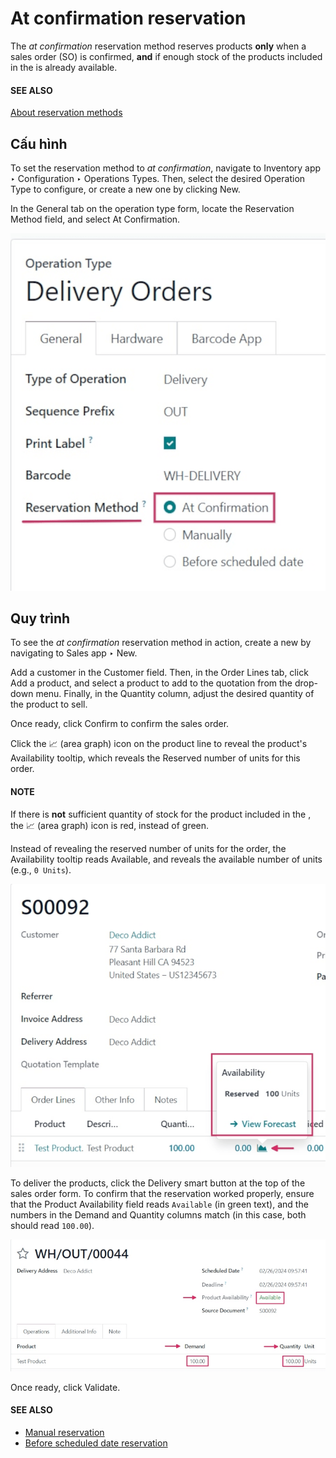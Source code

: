 # At confirmation reservation

The *at confirmation* reservation method reserves products **only** when a sales order (SO) is
confirmed, **and** if enough stock of the products included in the  is already available.

#### SEE ALSO
[About reservation methods](../reservation_methods.md)

## Cấu hình

To set the reservation method to *at confirmation*, navigate to Inventory app ‣
Configuration ‣ Operations Types. Then, select the desired Operation Type to
configure, or create a new one by clicking New.

In the General tab on the operation type form, locate the Reservation Method
field, and select At Confirmation.

![Reservation method field on delivery order operation type form.](../../../../../_images/at-confirmation-operations-type.png)

## Quy trình

To see the *at confirmation* reservation method in action, create a new  by navigating to
Sales app ‣ New.

Add a customer in the Customer field. Then, in the Order Lines tab, click
Add a product, and select a product to add to the quotation from the drop-down menu.
Finally, in the Quantity column, adjust the desired quantity of the product to sell.

Once ready, click Confirm to confirm the sales order.

Click the 📈 (area graph) icon on the product line to reveal the product's
Availability tooltip, which reveals the Reserved number of units for this
order.

#### NOTE
If there is **not** sufficient quantity of stock for the product included in the , the
📈 (area graph) icon is red, instead of green.

Instead of revealing the reserved number of units for the order, the Availability
tooltip reads Available, and reveals the available number of units (e.g., `0 Units`).

![Confirmed sales order with product availability tooltip selected.](../../../../../_images/at-confirmation-availability-tooltip.png)

To deliver the products, click the Delivery smart button at the top of the sales order
form. To confirm that the reservation worked properly, ensure that the Product
Availability field reads `Available` (in green text), and the numbers in the Demand and
Quantity columns match (in this case, both should read `100.00`).

![Delivery order for product included in sales order with at confirmation reservation.](../../../../../_images/at-confirmation-delivery-order.png)

Once ready, click Validate.

#### SEE ALSO
- [Manual reservation](manually.md)
- [Before scheduled date reservation](before_scheduled_date.md)
